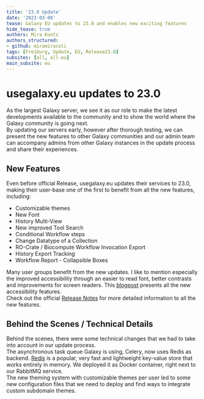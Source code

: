 ```yaml
---
title: '23.0 Update'
date: '2023-03-08'
tease: Galaxy EU updates to 23.0 and enables new exciting features
hide_tease: true
authors: Mira Kuntz
authors_structured:
- github: miramiracoli
tags: [Freiburg, Update, EU, Release23.0]
subsites: [all, all-eu]
main_subsite: eu
---
```

# usegalaxy.eu updates to 23.0
As the largest Galaxy server, we see it as our role to make the latest developments available to the community and to show the world where the Galaxy community is going next.  
By updating our servers early, however after thorough testing, we can present the new features to other Galaxy communities and our admin team can accompany admins from other Galaxy instances in the update process and share their experiences.  
## New Features
Even before official Release, usegalaxy.eu updates their services to 23.0, making their user-base one of the first to benefit from all the new features, including:
- Customizable themes
- New Font
- History Multi-View
- New improved Tool Search
- Conditional Workflow steps
- Change Datatype of a Collection
- RO-Crate / Biocompute Workflow Invocation Export
- History Export Tracking
- Workflow Report - Collapsible Boxes  

Many user groups benefit from the new updates. I like to mention especially the improved accessibility through an easier to read font, better contrasts and improvements for screen readers. This [blogpost](https://galaxyproject.org/news/2023-01-20-accessibility-report/) presents all the new accessibility features.  
Check out the official [Release Notes](https://docs.galaxyproject.org/en/master/releases/23.0_announce.html) for more detailed information to all the new features.
## Behind the Scenes / Technical Details
Behind the scenes, there were some technical changes that we had to take into account in our update process.  
The asynchronous task queue Galaxy is using, Celery, now uses Redis as backend. [Redis](https://redis.io/) is a popular, very fast and lightweight key-value store that works entirely in memory. We deployed it as Docker container, right next to our RabbitMQ service.  
The new theming system with customizable themes per user led to some new configuration files that we need to deploy and find ways to integrate custom subdomain themes.